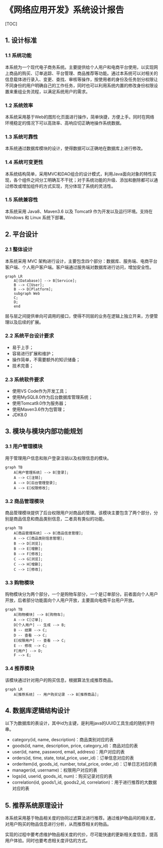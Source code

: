 # 《网络应用开发》系统设计报告

[TOC]

## 1. 设计标准

### 1.1 系统功能

本系统为一个现代电子商务系统。主要提供给个人用户和电商平台使用，以实现网上商品的购买、订单追踪、平台管理、商品推荐等功能。通过本系统可以对相关的信息载体进行录入、变更、查找、审核等操作，按使用者的身份及任务划分权限让不同身份的用户明确自己的工作任务，同时也可以利用系统内置的修改身份权限设置来重组业务流程，以满足系统用户的需求。

### 1.2 系统效率

本系统采用基于Web的图形化页面进行操作，简单快捷，方便上手。同时在网络环境稳定的情况下可以高效率、高响应切正确地操作系统数据。

### 1.3 系统可靠性

本系统通过数据库模块的设计，使得数据可以正确地在数据库上进行修改。

### 1.4 系统可变更性

本系统结构简单，采用MVC和DAO组合的设计模式，利用Java面向对象的特性实现，各个组件之间分工明确互不干扰；对于系统功能的升级、添加和删除都可以通过修改或增加组件的方式实现，充分体现了系统的灵活性。

### 1.5 系统兼容性

本系统采用 Java8、Maven3.6 以及 Tomcat9 作为开发以及运行环境。支持在 Windows 和 Linux 系统下部署。

## 2. 平台设计

### 2.1 整体设计

本系统采用 MVC 架构进行设计，主要包含四个部分：数据库、服务端、电商平台客户端、个人用户客户端。客户端通过服务端对数据库进行访问，增加安全性。

```mermaid
graph LR
	A[(Database)] --> B[Service];
	B --> C[User];
	B --> D[Platform];
	subgraph Web
	C;
	D;
	end
```

层与层之间提供单向可调用的接口，使得不同层的业务在逻辑上独立开来，方便管理以及后续的扩展。

### 2.2 系统平台设计要求

- 易于上手；
- 容易进行扩展和维护；
- 操作简单，不需要额外的知识储备；
- 技术完善；

### 2.3 系统软件要求

- 使用VS Code作为开发工具；
- 使用MySQL8.0作为后台数据库管理系统；
- 使用Tomcat9.0作为服务器；
- 使用Maven3.6作为包管理；
- JDK8.0

## 3. 模块与模块内部功能规划

### 3.1 用户管理模块

用于管理用户信息和账户登录注销以及权限信息的模块。

```mermaid
graph TB
	A[用户管理系统] --> B[登录];
	A --> C[注销];
	A --> D[后台管理登录];
	A --> E[权限修改];
```

### 3.2 商品管理模块

商品管理模块提供了后台权限用户对商品的管理。该模块主要包含了两个部分，分别是商品信息和商品类别信息，二者具有类似的功能。

```mermaid
graph TB
	A[商品管理系统] --> B[商品信息管理];
	A --> C[商品类别信息管理];
	B --> D[浏览];
	B --> E[增删];
	B --> F[修改];
	C --> G[浏览];
	C --> H[增删];
	C --> I[修改];
```

### 3.3 购物模块

购物模块分为两个部分，一个是购物车部分，一个是订单部分。前者面向个人用户开放，后者部分功能面向个人用户开放，主要面向电商平台用户开放。

```mermaid
graph TB
	A[购物模块] --> B[购物车];
	A --> C[订单];
	D[个人用户] -- 生成 --> B;
	B -- 结算 --> C;
	D -- 查看 --> C;
	E[权限用户] -- 查看 --> C;
	E -- 修改 --> C;
	F[用户] --> D;
	F --> E;
```

### 3.4 推荐模块

该模块通过针对用户的购买信息，根据算法生成推荐商品。

```mermaid
graph LR
	A[推荐系统] -- 用户购买记录 --> B[推荐商品];
```

## 4. 数据库逻辑结构设计

以下为数据库的表设计，其中id为主键，是利用java的UUID工具生成的随机字符串。

- category(id, name, description)：商品类别对应的表
- goods(id, name, description, price, category_id)：商品对应的表
- user(id, name, password, email, address)：用户对应的表
- orders(id, time, state, total_price, user_id)：订单信息对应的表
- orderitem(id, goods_id, number, total_price, order_id)：订单日志对应的表
- manager(id, username)：权限用户对应的表
- logs(id, userid, goods_id, num)：购买记录对应的表
- correlation(id, goods1_id, goods2_id, correlation)：用于进行推荐的大数据对应的表

## 5. 推荐系统原理设计

本系统采用基于物品相关度的协同过滤算法进行推荐。通过维护物品间的相关度，对用户购买的物品信息进行分析，从而推荐相关的物品。

实现的过程中要考虑维护物品相关度的代价，尽可能快速的更新相关度信息，提高用户体验。同时也要考虑相关度评估的方式。
